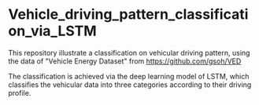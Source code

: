 # Vehicle_driving_pattern_classification_via_LSTM

This repository illustrate a classification on vehicular driving pattern, using the data of "Vehicle Energy Dataset" from https://github.com/gsoh/VED

The classification is achieved via the deep learning model of LSTM, which classifies the vehicular data into three categories according to their driving profile.
